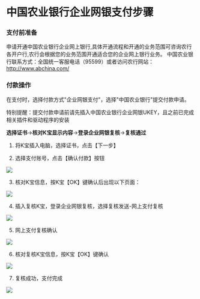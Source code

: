# 中国农业银行企业网银支付步骤

### 支付前准备
申请开通中国农业银行企业网上银行,具体开通流程和开通的业务范围可咨询农行各开户行,农行会根据您的业务范围开通适合您的企业网上银行业务。
中国农业银行联系方式：全国统一客服电话（95599）或者访问农行网站：http://www.abchina.com/

### 付款操作
在支付时，选择付款方式"企业网银支付"，选择"中国农业银行"提交付款申请。

特别提醒：提交付款申请前请先插入中国农业银行企业网银UKEY，且之前已完成相关插件和驱动程序的安装

**选择证书**→**核对K宝显示内容**→**登录企业网银复核**→**复核通过**

1. 将K宝插入电脑，选择证书，点击【下一步】

2. 选择支付账号，点击【确认付款】按钮

![](https://img30.360buyimg.com/pophelp/jfs/t6448/305/1179078119/126756/dd5c61be/594b3b09N8b43d453.png)

3. 核对K宝信息，按K宝【OK】键确认后出现以下页面：

![](https://img30.360buyimg.com/pophelp/jfs/t5848/100/4307817952/176567/754366cd/594b3b0eN3893a733.png)

4. 插入复核K宝，登录企业网银复核，选择复核发送-网上支付复核

![](https://img30.360buyimg.com/pophelp/jfs/t6040/70/3026132080/178560/92144927/594b3f6aN0134cae7.png)

5. 网上支付复核确认

![](https://img30.360buyimg.com/pophelp/jfs/t6535/290/1113163920/136413/8a85344b/594b3b22Nfcb5a8d2.png)

6. 核对复核K宝信息，按K宝【OK】键确认

![](https://img30.360buyimg.com/pophelp/jfs/t5794/80/4313599000/203277/8c6c1146/594b3b2eNfcda2660.png)

7. 复核成功，支付完成

![](https://img30.360buyimg.com/pophelp/jfs/t6442/79/1103451919/133251/60890325/594b3b34Nfe29f7f1.png)

